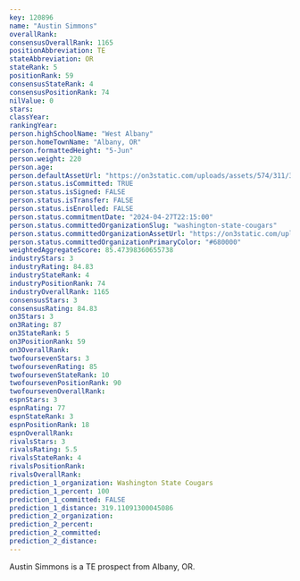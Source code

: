 ```yaml
---
key: 120896
name: "Austin Simmons"
overallRank: 
consensusOverallRank: 1165
positionAbbreviation: TE
stateAbbreviation: OR
stateRank: 5
positionRank: 59
consensusStateRank: 4
consensusPositionRank: 74
nilValue: 0
stars: 
classYear: 
rankingYear: 
person.highSchoolName: "West Albany"
person.homeTownName: "Albany, OR"
person.formattedHeight: "5-Jun"
person.weight: 220
person.age: 
person.defaultAssetUrl: "https://on3static.com/uploads/assets/574/311/311574.png"
person.status.isCommitted: TRUE
person.status.isSigned: FALSE
person.status.isTransfer: FALSE
person.status.isEnrolled: FALSE
person.status.commitmentDate: "2024-04-27T22:15:00"
person.status.committedOrganizationSlug: "washington-state-cougars"
person.status.committedOrganizationAssetUrl: "https://on3static.com/uploads/assets/344/150/150344.svg"
person.status.committedOrganizationPrimaryColor: "#680000"
weightedAggregateScore: 85.47398360655738
industryStars: 3
industryRating: 84.83
industryStateRank: 4
industryPositionRank: 74
industryOverallRank: 1165
consensusStars: 3
consensusRating: 84.83
on3Stars: 3
on3Rating: 87
on3StateRank: 5
on3PositionRank: 59
on3OverallRank: 
twofoursevenStars: 3
twofoursevenRating: 85
twofoursevenStateRank: 10
twofoursevenPositionRank: 90
twofoursevenOverallRank: 
espnStars: 3
espnRating: 77
espnStateRank: 3
espnPositionRank: 18
espnOverallRank: 
rivalsStars: 3
rivalsRating: 5.5
rivalsStateRank: 4
rivalsPositionRank: 
rivalsOverallRank: 
prediction_1_organization: Washington State Cougars
prediction_1_percent: 100
prediction_1_committed: FALSE
prediction_1_distance: 319.11091300045086
prediction_2_organization: 
prediction_2_percent: 
prediction_2_committed: 
prediction_2_distance: 
---
```

Austin Simmons is a TE prospect from Albany, OR.